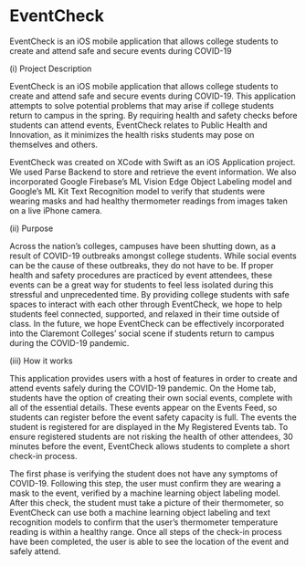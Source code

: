 # EventCheck
EventCheck is an iOS mobile application that allows college students to create and attend safe and secure events during COVID-19

(i) Project Description

EventCheck is an iOS mobile application that allows college students to create and attend safe and secure events during COVID-19. This application attempts to solve potential problems that may arise if college students return to campus in the spring. By requiring health and safety checks before students can attend events, EventCheck relates to Public Health and Innovation, as it minimizes the health risks students may pose on themselves and others.

EventCheck was created on XCode with Swift as an iOS Application project. We used Parse Backend to store and retrieve the event information. We also incorporated Google Firebase’s ML Vision Edge Object Labeling model and Google’s ML Kit Text Recognition model to verify that students were wearing masks and had healthy thermometer readings from images taken on a live iPhone camera. 


(ii) Purpose

Across the nation’s colleges, campuses have been shutting down, as a result of COVID-19 outbreaks amongst college students. While social events can be the cause of these outbreaks, they do not have to be. If proper health and safety procedures are practiced by event attendees, these events can be a great way for students to feel less isolated during this stressful and unprecedented time. By providing college students with safe spaces to interact with each other through EventCheck, we hope to help students feel connected, supported, and relaxed in their time outside of class. In the future, we hope EventCheck can be effectively incorporated into the Claremont Colleges’ social scene if students return to campus during the COVID-19 pandemic.

(iii) How it works

This application provides users with a host of features in order to create and attend events safely during the COVID-19 pandemic. On the Home tab, students have the option of creating their own social events, complete with all of the essential details. These events appear on the Events Feed, so students can register before the event safety capacity is full. The events the student is registered for are displayed in the My Registered Events tab. To ensure registered students are not risking the health of other attendees, 30 minutes before the event, EventCheck allows students to complete a short check-in process. 

The first phase is verifying the student does not have any symptoms of COVID-19. Following this step, the user must confirm they are wearing a mask to the event, verified by a machine learning object labeling model. After this check, the student must take a picture of their thermometer, so EventCheck can use both a machine learning object labeling and text recognition models to confirm that the user’s thermometer temperature reading is within a healthy range. Once all steps of the check-in process have been completed, the user is able to see the location of the event and safely attend. 

